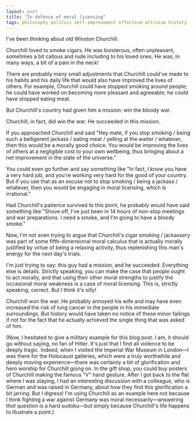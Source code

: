 ```yaml
---  
layout: post  
title: "In defence of moral licensing"  
tags: philosophy politics self-improvement effective-altruism history
---  
```


I've been thinking about old Winston Churchill.  

Churchill loved to smoke cigars. He was boisterous, often unpleasant, sometimes a bit callous and rude including to his loved ones. He was, in many ways, a bit of a pain in the neck!  

There are probably many small adjustments that Churchill could've made to his habits and his daily life that would also have improved the lives of others. For example, Churchill could have stopped smoking around people; he could have worked on becoming more pleasant and agreeable; he could have stopped eating meat.  

But Churchill's country had given him a mission: win the bloody war.  

Churchill, in fact, did win the war. He succeeded in this mission.  

If you approached Churchill and said "Hey mate, if you stop smoking / being such a belligerent jackass / eating meat / yelling at the waiter / whatever, then this would be a morally good choice. You would be improving the lives of others at a negligible cost to your own wellbeing, thus bringing about a net improvement in the state of the universe."  

You could even go further and say something like "In fact, I know you have a very hard job, and you're working very hard for the good of your country. But if you use that as an excuse not to stop smoking / being a jackass / whatever, then you would be engaging in moral licensing, which is irrational."  

Had Churchill's patience survived to this point, he probably would have said something like "Shove off, I've just been in 14 hours of non-stop meetings and war preparations. I need a smoke, and I'm going to have a bloody smoke."  

Now, I'm not even trying to argue that Churchill's cigar smoking / jackassery was part of some fifth-dimensional moral calculus that is actually morally justified by virtue of being a relaxing activity, thus replenishing this man's energy for the next day's trials.  

I'm just trying to say: this guy had a mission, and he succeeded. Everything else is details. Strictly speaking, you can make the case that people ought to act morally, and that using their other moral strengths to justify the occasional moral weakness is a case of moral licensing. This is, strictly speaking, correct. But I think it's silly!  

Churchill won the war. He probably annoyed his wife and may have even increased the risk of lung cancer in the people in his immediate surroundings. But history would have taken no notice of these minor failings if not for the fact that he actually achieved the single thing that was asked of him.  

(Now, I hesitated to give a military example for this blog post. I am, it should go without saying, no fan of Hitler. It's just that I find all violence to be deeply tragic. Indeed, when I visited the Imperial War Museum in London—I was there for the Holocaust galleries, which were a truly worthwhile and deeply moving experience—there was certainly a bit of glorification and hero worship for Churchill going on. In the gift shop, you could buy posters of Churchill making the famous "V" hand gesture. After I got back to the flat where I was staying, I had an interesting discussion with a colleague, who is German and was raised in Germany, about how they find this glorification a bit jarring. But I digress! I'm using Churchill as an example here not because I think fighting a war against Germany was moral necessarily—answering *that* question is a hard sudoku—but simply because Churchill's life happens to illustrate a point.)  
